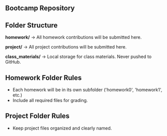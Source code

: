 ## Bootcamp Repository



## Folder Structure

**homework/** -> All homework contributions will be submitted here.

**project/** -> All project contributions will be submitted here.

**class\_materials/** -> Local storage for class materials. Never pushed to GitHub.



## Homework Folder Rules

-  Each homework will be in its own subfolder ('homework0', 'homework1', etc.)
- Include all required files for grading.



## Project Folder Rules

-  Keep project files organized and clearly named.
